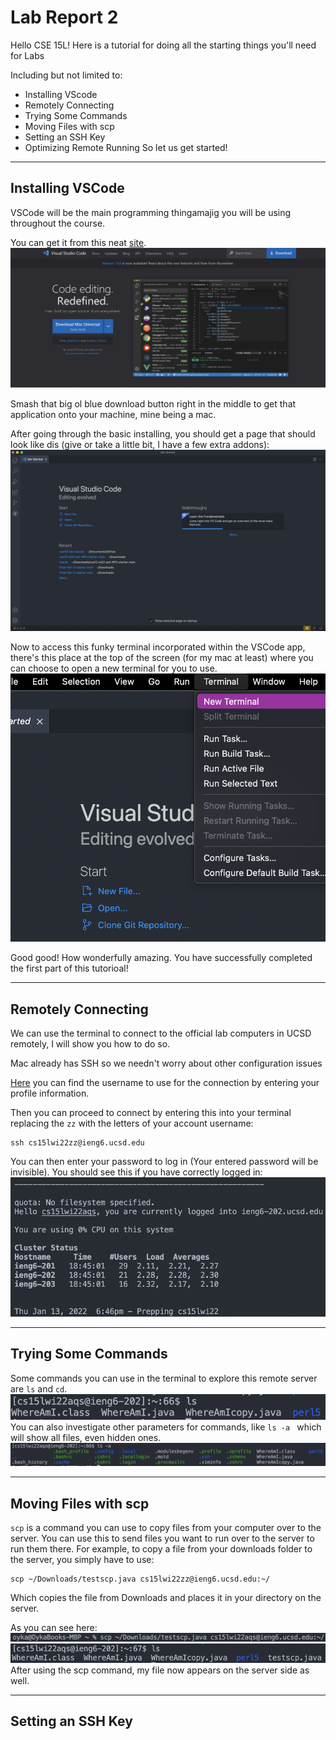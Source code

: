 # Lab Report 2

Hello CSE 15L!
Here is a tutorial for doing all the starting things you'll need for Labs

Including but not limited to:
- Installing VScode
- Remotely Connecting
- Trying Some Commands
- Moving Files with scp
- Setting an SSH Key
- Optimizing Remote Running
So let us get started!

---
## Installing VSCode
VSCode will be the main programming thingamajig you will be using throughout the course. 

You can get it from this neat [site](https://code.visualstudio.com/).
![VSCode website](images/vscode-website.png)

Smash that big ol blue download button right in the middle to get that application onto your machine, mine being a mac. 

After going through the basic installing, you should get a page that should look like dis (give or take a little bit, I have a few extra addons):
![VSCode app](images/VSCode-app.png)

Now to access this funky terminal incorporated within the VSCode app, there's this place at the top of the screen (for my mac at least) where you can choose to open a new terminal for you to use. 
![VSCode terminal find](images/VSCode-find-terminal.png)

Good good! How wonderfully amazing. You have successfully completed the first part of this tutorioal!

---
## Remotely Connecting
We can use the terminal to connect to the official lab computers in UCSD remotely, I will show you how to do so. 

Mac already has SSH so we needn't worry about other configuration issues

[Here](https://sdacs.ucsd.edu/~icc/index.php) you can find the username to use for the connection by entering your profile information. 

Then you can proceed to connect by entering this into your terminal replacing the `zz` with the letters of your account username:
```
ssh cs15lwi22zz@ieng6.ucsd.edu
```
You can then enter your password to log in (Your entered password will be invisible). You should see this if you have correctly logged in:
![Terminal SSH](images/terminal-ssh.png)

---
## Trying Some Commands
Some commands you can use in the terminal to explore this remote server are `ls` and `cd`.
![Terminal Commands](images/terminal-commands.png)
You can also investigate other parameters for commands, like `ls -a ` which will show all files, even hidden ones. 
![Terminal Command 2](images/terminal-command-2.png)

---
## Moving Files with scp
`scp` is a command you can use to copy files from your computer over to the server. You can use this to send files you want to run over to the server to run them there. 
For example, to copy a file from your downloads folder to the server, you simply have to use:
```
scp ~/Downloads/testscp.java cs15lwi22zz@ieng6.ucsd.edu:~/    
```
Which copies the file from Downloads and places it in your directory on the server.

As you can see here:
![scp 1](images/scp-1.png)
![scp 2](images/scp-2.png)
After using the scp command, my file now appears on the server side as well. 

---
## Setting an SSH Key

